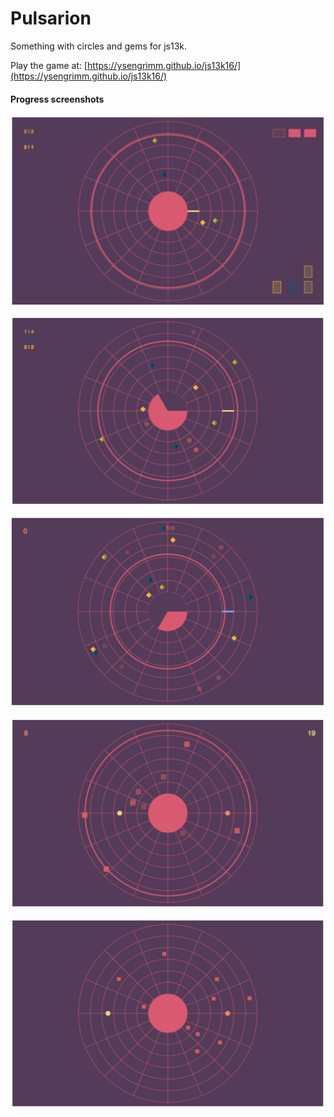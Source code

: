 # Pulsarion

Something with circles and gems for js13k.

Play the game at: [https://ysengrimm.github.io/js13k16/](https://ysengrimm.github.io/js13k16/)

#### Progress screenshots
![](https://raw.githubusercontent.com/YsenGrimm/js13k16/master/img/img5.png)

![](https://raw.githubusercontent.com/YsenGrimm/js13k16/master/img/img4.png)

![](https://raw.githubusercontent.com/YsenGrimm/js13k16/master/img/img3.png)

![](https://raw.githubusercontent.com/YsenGrimm/js13k16/master/img/img2.png)

![](https://raw.githubusercontent.com/YsenGrimm/js13k16/master/img/img1.png)